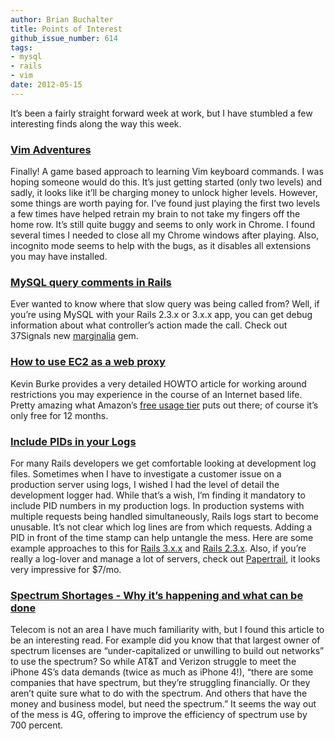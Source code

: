 ```yaml
---
author: Brian Buchalter
title: Points of Interest
github_issue_number: 614
tags:
- mysql
- rails
- vim
date: 2012-05-15
---
```




It’s been a fairly straight forward week at work, but I have stumbled a few interesting finds along the way this week.

### [Vim Adventures](https://vim-adventures.com/)

Finally! A game based approach to learning Vim keyboard commands. I was hoping someone would do this. It’s just getting started (only two levels) and sadly, it looks like it’ll be charging money to unlock higher levels. However, some things are worth paying for. I’ve found just playing the first two levels a few times have helped retrain my brain to not take my fingers off the home row. It’s still quite buggy and seems to only work in Chrome. I found several times I needed to close all my Chrome windows after playing. Also, incognito mode seems to help with the bugs, as it disables all extensions you may have installed.

### [MySQL query comments in Rails](https://signalvnoise.com/posts/3130-mini-tech-note-mysql-query-comments-in-rails)

Ever wanted to know where that slow query was being called from? Well, if you’re using MySQL with your Rails 2.3.x or 3.x.x app, you can get debug information about what controller’s action made the call. Check out 37Signals new [marginalia](https://github.com/37signals/marginalia) gem.

### [How to use EC2 as a web proxy](https://kev.inburke.com/kevin/how-to-use-ec2-as-a-web-proxy/)

Kevin Burke provides a very detailed HOWTO article for working around restrictions you may experience in the course of an Internet based life. Pretty amazing what Amazon’s [free usage tier](https://aws.amazon.com/free) puts out there; of course it’s only free for 12 months.

### [Include PIDs in your Logs](https://web.archive.org/web/20121005121328/http://help.papertrailapp.com/discussions/suggestions/18-include-pids-in-rails-productionlog)

For many Rails developers we get comfortable looking at development log files. Sometimes when I have to investigate a customer issue on a production server using logs, I wished I had the level of detail the development logger had. While that’s a wish, I’m finding it mandatory to include PID numbers in my production logs. In production systems with multiple requests being handled simultaneously, Rails logs start to become unusable. It’s not clear which log lines are from which requests. Adding a PID in front of the time stamp can help untangle the mess. Here are some example approaches to this for [Rails 3.x.x](https://andre.arko.net/2011/08/18/pid-numbers-for-rails-3-logs/) and [Rails 2.3.x](http://nhw.pl/wp/2009/09/15/logger-simple-yet-powerful-rails-debugging-tool). Also, if you’re really a log-lover and manage a lot of servers, check out [Papertrail](https://papertrailapp.com/), it looks very impressive for $7/mo.

### [Spectrum Shortages - Why it’s happening and what can be done](http://s4gru.com/entry/160-spectrum-shortages-why-its-happening-and-what-can-be-done/)

Telecom is not an area I have much familiarity with, but I found this article to be an interesting read. For example did you know that that largest owner of spectrum licenses are “under-capitalized or unwilling to build out networks” to use the spectrum? So while AT&T and Verizon struggle to meet the iPhone 4S’s data demands (twice as much as iPhone 4!), “there are some companies that have spectrum, but they’re struggling financially. Or they aren’t quite sure what to do with the spectrum. And others that have the money and business model, but need the spectrum.” It seems the way out of the mess is 4G, offering to improve the efficiency of spectrum use by 700 percent.


